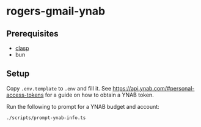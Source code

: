 # rogers-gmail-ynab

## Prerequisites

- [clasp](https://developers.google.com/apps-script/guides/clasp)
- bun

## Setup

Copy `.env.template` to `.env` and fill it.
See https://api.ynab.com/#personal-access-tokens for a guide on how to obtain a YNAB token.

Run the following to prompt for a YNAB budget and account:

```shell
./scripts/prompt-ynab-info.ts
```
